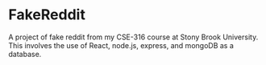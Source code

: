 # FakeReddit
A project of fake reddit from my CSE-316 course at Stony Brook University. This involves the use of React, node.js, express, and mongoDB as a database.
